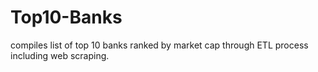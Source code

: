 # Top10-Banks
compiles list of top 10 banks ranked by market cap through ETL process including web scraping. 
